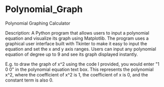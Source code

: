 # Polynomial_Graph
Polynomial Graphing Calculator

Description: A Python program that allows users to input a polynomial equation and visualize its graph using Matplotlib. The program uses a graphical user interface built with Tkinter to make it easy to input the equation and set the x and y axis ranges. Users can input any polynomial equation of degree up to 9 and see its graph displayed instantly. 

E.g. to draw the graph of x^2 using the code I provided, you would enter "1 0 0" in the polynomial equation text box. This represents the polynomial x^2, where the coefficient of x^2 is 1, the coefficient of x is 0, and the constant term is also 0.
